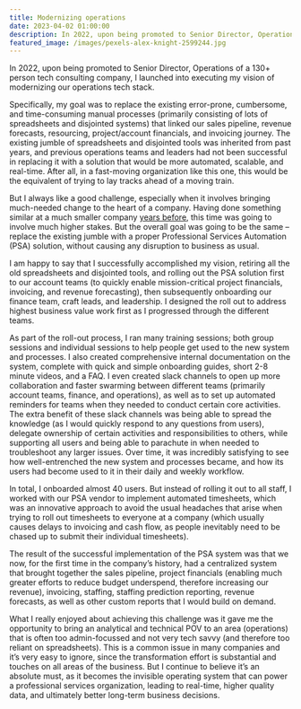 ```yaml
---
title: Modernizing operations
date: 2023-04-02 01:00:00
description: In 2022, upon being promoted to Senior Director, Operations of a 130+ person tech consulting company, I launched into executing my vision of modernizing our operations tech stack...
featured_image: /images/pexels-alex-knight-2599244.jpg
---
```


In 2022, upon being promoted to Senior Director, Operations of a 130+ person tech consulting company, I launched into executing my vision of modernizing our operations tech stack.

Specifically, my goal was to replace the existing error-prone, cumbersome, and time-consuming manual processes (primarily consisting of lots of spreadsheets and disjointed systems) that linked our sales pipeline, revenue forecasts, resourcing, project/account financials, and invoicing journey. The existing jumble of spreadsheets and disjointed tools was inherited from past years, and previous operations teams and leaders had not been successful in replacing it with a solution that would be more automated, scalable, and real-time. After all, in a fast-moving organization like this one, this would be the equivalent of trying to lay tracks ahead of a moving train.

But I always like a good challenge, especially when it involves bringing much-needed change to the heart of a company. Having done something similar at a much smaller company [years before](http://www.adamwozniak.com/work/business-operations), this time was going to involve much higher stakes. But the overall goal was going to be the same – replace the existing jumble with a proper Professional Services Automation (PSA) solution, without causing any disruption to business as usual.

I am happy to say that I successfully accomplished my vision, retiring all the old spreadsheets and disjointed tools, and rolling out the PSA solution first to our account teams (to quickly enable mission-critical project financials, invoicing, and revenue forecasting), then subsequently onboarding our finance team, craft leads, and leadership. I designed the roll out to address highest business value work first as I progressed through the different teams.

As part of the roll-out process, I ran many training sessions; both group sessions and individual sessions to help people get used to the new system and processes. I also created comprehensive internal documentation on the system, complete with quick and simple onboarding guides, short 2-8 minute videos, and a FAQ. I even created slack channels to open up more collaboration and faster swarming between different teams (primarily account teams, finance, and operations), as well as to set up automated reminders for teams when they needed to conduct certain core activities. The extra benefit of these slack channels was being able to spread the knowledge (as I would quickly respond to any questions from users), delegate ownership of certain activities and responsibilities to others, while supporting all users and being able to parachute in when needed to troubleshoot any larger issues. Over time, it was incredibly satisfying to see how well-entrenched the new system and processes became, and how its users had become used to it in their daily and weekly workflow.

In total, I onboarded almost 40 users. But instead of rolling it out to all staff, I worked with our PSA vendor to implement automated timesheets, which was an innovative approach to avoid the usual headaches that arise when trying to roll out timesheets to everyone at a company (which usually causes delays to invoicing and cash flow, as people inevitably need to be chased up to submit their individual timesheets).

The result of the successful implementation of the PSA system was that we now, for the first time in the company’s history, had a centralized system that brought together the sales pipeline, project financials (enabling much greater efforts to reduce budget underspend, therefore increasing our revenue), invoicing, staffing, staffing prediction reporting, revenue forecasts, as well as other custom reports that I would build on demand.

What I really enjoyed about achieving this challenge was it gave me the opportunity to bring an analytical and technical POV to an area (operations) that is often too admin-focussed and not very tech savvy (and therefore too reliant on spreadsheets). This is a common issue in many companies and it’s very easy to ignore, since the transformation effort is substantial and touches on all areas of the business. But I continue to believe it’s an absolute must, as it becomes the invisible operating system that can power a professional services organization, leading to real-time, higher quality data, and ultimately better long-term business decisions.